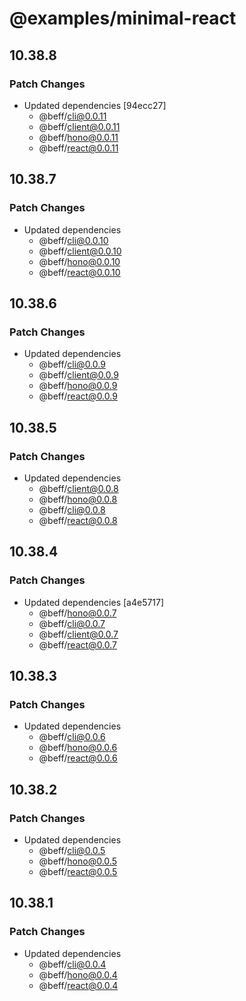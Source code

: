 # @examples/minimal-react

## 10.38.8

### Patch Changes

- Updated dependencies [94ecc27]
  - @beff/cli@0.0.11
  - @beff/client@0.0.11
  - @beff/hono@0.0.11
  - @beff/react@0.0.11

## 10.38.7

### Patch Changes

- Updated dependencies
  - @beff/cli@0.0.10
  - @beff/client@0.0.10
  - @beff/hono@0.0.10
  - @beff/react@0.0.10

## 10.38.6

### Patch Changes

- Updated dependencies
  - @beff/cli@0.0.9
  - @beff/client@0.0.9
  - @beff/hono@0.0.9
  - @beff/react@0.0.9

## 10.38.5

### Patch Changes

- Updated dependencies
  - @beff/client@0.0.8
  - @beff/hono@0.0.8
  - @beff/cli@0.0.8
  - @beff/react@0.0.8

## 10.38.4

### Patch Changes

- Updated dependencies [a4e5717]
  - @beff/hono@0.0.7
  - @beff/cli@0.0.7
  - @beff/client@0.0.7
  - @beff/react@0.0.7

## 10.38.3

### Patch Changes

- Updated dependencies
  - @beff/cli@0.0.6
  - @beff/hono@0.0.6
  - @beff/react@0.0.6

## 10.38.2

### Patch Changes

- Updated dependencies
  - @beff/cli@0.0.5
  - @beff/hono@0.0.5
  - @beff/react@0.0.5

## 10.38.1

### Patch Changes

- Updated dependencies
  - @beff/cli@0.0.4
  - @beff/hono@0.0.4
  - @beff/react@0.0.4
